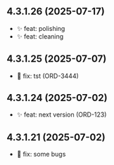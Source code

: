 ## 4.3.1.26 (2025-07-17)
- ✨ feat: polishing
- ✨ feat: cleaning

## 4.3.1.25 (2025-07-07)
- 🐛 fix: tst (ORD-3444)

## 4.3.1.24 (2025-07-02)
- ✨ feat: next version  (ORD-123)

## 4.3.1.21 (2025-07-02)
- 🐛 fix: some bugs

